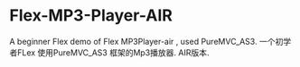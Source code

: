 # Flex-MP3-Player-AIR
A beginner Flex demo of Flex MP3Player-air ,  used PureMVC_AS3.
一个初学者FLex 使用PureMVC_AS3 框架的Mp3播放器.  AIR版本.

